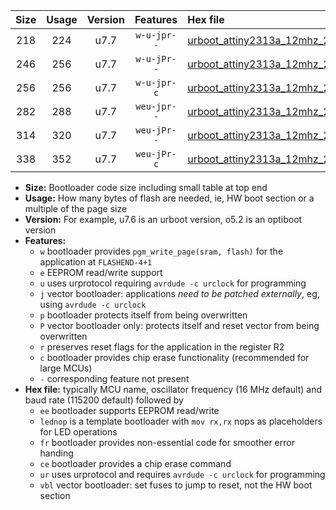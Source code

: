 |Size|Usage|Version|Features|Hex file|
|:-:|:-:|:-:|:-:|:--|
|218|224|u7.7|`w-u-jpr--`|[urboot_attiny2313a_12mhz_250000bps_lednop_ur_vbl.hex](https://raw.githubusercontent.com/stefanrueger/urboot.hex/main/mcus/attiny2313a/fcpu_12mhz/250000_bps/urboot_attiny2313a_12mhz_250000bps_lednop_ur_vbl.hex)|
|246|256|u7.7|`w-u-jPr--`|[urboot_attiny2313a_12mhz_250000bps_lednop_fr_ur_vbl.hex](https://raw.githubusercontent.com/stefanrueger/urboot.hex/main/mcus/attiny2313a/fcpu_12mhz/250000_bps/urboot_attiny2313a_12mhz_250000bps_lednop_fr_ur_vbl.hex)|
|256|256|u7.7|`w-u-jpr-c`|[urboot_attiny2313a_12mhz_250000bps_lednop_fr_ce_ur_vbl.hex](https://raw.githubusercontent.com/stefanrueger/urboot.hex/main/mcus/attiny2313a/fcpu_12mhz/250000_bps/urboot_attiny2313a_12mhz_250000bps_lednop_fr_ce_ur_vbl.hex)|
|282|288|u7.7|`weu-jpr--`|[urboot_attiny2313a_12mhz_250000bps_ee_lednop_ur_vbl.hex](https://raw.githubusercontent.com/stefanrueger/urboot.hex/main/mcus/attiny2313a/fcpu_12mhz/250000_bps/urboot_attiny2313a_12mhz_250000bps_ee_lednop_ur_vbl.hex)|
|314|320|u7.7|`weu-jPr--`|[urboot_attiny2313a_12mhz_250000bps_ee_lednop_fr_ur_vbl.hex](https://raw.githubusercontent.com/stefanrueger/urboot.hex/main/mcus/attiny2313a/fcpu_12mhz/250000_bps/urboot_attiny2313a_12mhz_250000bps_ee_lednop_fr_ur_vbl.hex)|
|338|352|u7.7|`weu-jPr-c`|[urboot_attiny2313a_12mhz_250000bps_ee_lednop_fr_ce_ur_vbl.hex](https://raw.githubusercontent.com/stefanrueger/urboot.hex/main/mcus/attiny2313a/fcpu_12mhz/250000_bps/urboot_attiny2313a_12mhz_250000bps_ee_lednop_fr_ce_ur_vbl.hex)|

- **Size:** Bootloader code size including small table at top end
- **Usage:** How many bytes of flash are needed, ie, HW boot section or a multiple of the page size
- **Version:** For example, u7.6 is an urboot version, o5.2 is an optiboot version
- **Features:**
  + `w` bootloader provides `pgm_write_page(sram, flash)` for the application at `FLASHEND-4+1`
  + `e` EEPROM read/write support
  + `u` uses urprotocol requiring `avrdude -c urclock` for programming
  + `j` vector bootloader: applications *need to be patched externally*, eg, using `avrdude -c urclock`
  + `p` bootloader protects itself from being overwritten
  + `P` vector bootloader only: protects itself and reset vector from being overwritten
  + `r` preserves reset flags for the application in the register R2
  + `c` bootloader provides chip erase functionality (recommended for large MCUs)
  + `-` corresponding feature not present
- **Hex file:** typically MCU name, oscillator frequency (16 MHz default) and baud rate (115200 default) followed by
  + `ee` bootloader supports EEPROM read/write
  + `lednop` is a template bootloader with `mov rx,rx` nops as placeholders for LED operations
  + `fr` bootloader provides non-essential code for smoother error handing
  + `ce` bootloader provides a chip erase command
  + `ur` uses urprotocol and requires `avrdude -c urclock` for programming
  + `vbl` vector bootloader: set fuses to jump to reset, not the HW boot section
